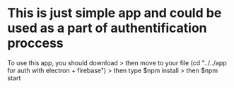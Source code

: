 <h1>This is just simple app and could be used as a part of authentification proccess</h1>

To use this app, you should download > then move to your file (cd "../../app for auth with electron + firebase") > then type $npm install > then $npm start


